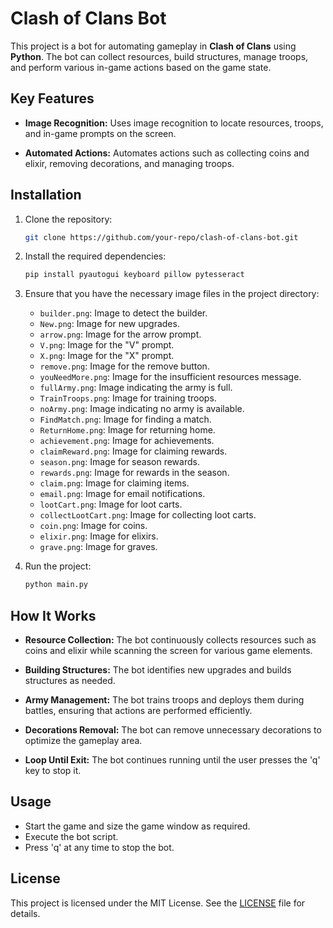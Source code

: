 # Clash of Clans Bot

This project is a bot for automating gameplay in **Clash of Clans** using **Python**. The bot can collect resources, build structures, manage troops, and perform various in-game actions based on the game state.

## Key Features

- **Image Recognition:** Uses image recognition to locate resources, troops, and in-game prompts on the screen.
  
- **Automated Actions:** Automates actions such as collecting coins and elixir, removing decorations, and managing troops.

## Installation

1. Clone the repository:

    ```bash
    git clone https://github.com/your-repo/clash-of-clans-bot.git
    ```

2. Install the required dependencies:

    ```bash
    pip install pyautogui keyboard pillow pytesseract
    ```

3. Ensure that you have the necessary image files in the project directory:
    - `builder.png`: Image to detect the builder.
    - `New.png`: Image for new upgrades.
    - `arrow.png`: Image for the arrow prompt.
    - `V.png`: Image for the "V" prompt.
    - `X.png`: Image for the "X" prompt.
    - `remove.png`: Image for the remove button.
    - `youNeedMore.png`: Image for the insufficient resources message.
    - `fullArmy.png`: Image indicating the army is full.
    - `TrainTroops.png`: Image for training troops.
    - `noArmy.png`: Image indicating no army is available.
    - `FindMatch.png`: Image for finding a match.
    - `ReturnHome.png`: Image for returning home.
    - `achievement.png`: Image for achievements.
    - `claimReward.png`: Image for claiming rewards.
    - `season.png`: Image for season rewards.
    - `rewards.png`: Image for rewards in the season.
    - `claim.png`: Image for claiming items.
    - `email.png`: Image for email notifications.
    - `lootCart.png`: Image for loot carts.
    - `collectLootCart.png`: Image for collecting loot carts.
    - `coin.png`: Image for coins.
    - `elixir.png`: Image for elixirs.
    - `grave.png`: Image for graves.

4. Run the project:

    ```bash
    python main.py
    ```

## How It Works

- **Resource Collection:** The bot continuously collects resources such as coins and elixir while scanning the screen for various game elements.

- **Building Structures:** The bot identifies new upgrades and builds structures as needed.

- **Army Management:** The bot trains troops and deploys them during battles, ensuring that actions are performed efficiently.

- **Decorations Removal:** The bot can remove unnecessary decorations to optimize the gameplay area.

- **Loop Until Exit:** The bot continues running until the user presses the 'q' key to stop it.

## Usage

- Start the game and size the game window as required.
- Execute the bot script.
- Press 'q' at any time to stop the bot.


## License

This project is licensed under the MIT License. See the [LICENSE](LICENSE) file for details.
